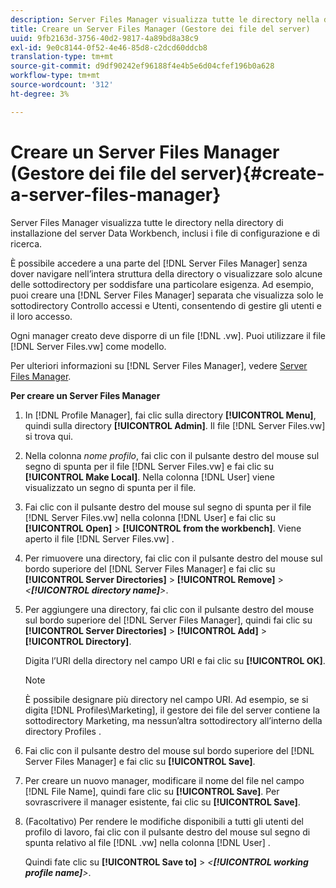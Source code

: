 ```yaml
---
description: Server Files Manager visualizza tutte le directory nella directory di installazione del server Data Workbench, inclusi i file di configurazione e di ricerca.
title: Creare un Server Files Manager (Gestore dei file del server)
uuid: 9fb2163d-3756-40d2-9817-4a89bd8a38c9
exl-id: 9e0c8144-0f52-4e46-85d8-c2dcd60ddcb8
translation-type: tm+mt
source-git-commit: d9df90242ef96188f4e4b5e6d04cfef196b0a628
workflow-type: tm+mt
source-wordcount: '312'
ht-degree: 3%

---
```


# Creare un Server Files Manager (Gestore dei file del server){#create-a-server-files-manager}

Server Files Manager visualizza tutte le directory nella directory di installazione del server Data Workbench, inclusi i file di configurazione e di ricerca.

È possibile accedere a una parte del [!DNL Server Files Manager] senza dover navigare nell’intera struttura della directory o visualizzare solo alcune delle sottodirectory per soddisfare una particolare esigenza. Ad esempio, puoi creare una [!DNL Server Files Manager] separata che visualizza solo le sottodirectory Controllo accessi e Utenti, consentendo di gestire gli utenti e il loro accesso.

Ogni manager creato deve disporre di un file [!DNL .vw]. Puoi utilizzare il file [!DNL Server Files.vw] come modello.

Per ulteriori informazioni su [!DNL Server Files Manager], vedere [Server Files Manager](../../../../home/c-get-started/c-admin-intrf/c-svr-files-mgr.md#concept-73a0808487c8424285ae7302f53bc5f4).

**Per creare un Server Files Manager**

1. In [!DNL Profile Manager], fai clic sulla directory **[!UICONTROL Menu]**, quindi sulla directory **[!UICONTROL Admin]**. Il file [!DNL Server Files.vw] si trova qui.
1. Nella colonna *nome profilo*, fai clic con il pulsante destro del mouse sul segno di spunta per il file [!DNL Server Files.vw] e fai clic su **[!UICONTROL Make Local]**. Nella colonna [!DNL User] viene visualizzato un segno di spunta per il file.
1. Fai clic con il pulsante destro del mouse sul segno di spunta per il file [!DNL Server Files.vw] nella colonna [!DNL User] e fai clic su **[!UICONTROL Open]** > **[!UICONTROL from the workbench]**. Viene aperto il file [!DNL Server Files.vw] .
1. Per rimuovere una directory, fai clic con il pulsante destro del mouse sul bordo superiore del [!DNL Server Files Manager] e fai clic su **[!UICONTROL Server Directories]** > **[!UICONTROL Remove]** > *&lt;**[!UICONTROL directory name]**>*.
1. Per aggiungere una directory, fai clic con il pulsante destro del mouse sul bordo superiore del [!DNL Server Files Manager], quindi fai clic su **[!UICONTROL Server Directories]** > **[!UICONTROL Add]** > **[!UICONTROL Directory]**.

   Digita l’URI della directory nel campo URI e fai clic su **[!UICONTROL OK]**.

   >[!NOTE]
   >
   >È possibile designare più directory nel campo URI. Ad esempio, se si digita [!DNL Profiles\Marketing\], il gestore dei file del server contiene la sottodirectory Marketing, ma nessun’altra sottodirectory all’interno della directory Profiles .

1. Fai clic con il pulsante destro del mouse sul bordo superiore del [!DNL Server Files Manager] e fai clic su **[!UICONTROL Save]**.
1. Per creare un nuovo manager, modificare il nome del file nel campo [!DNL File Name], quindi fare clic su **[!UICONTROL Save]**. Per sovrascrivere il manager esistente, fai clic su **[!UICONTROL Save]**.
1. (Facoltativo) Per rendere le modifiche disponibili a tutti gli utenti del profilo di lavoro, fai clic con il pulsante destro del mouse sul segno di spunta relativo al file [!DNL .vw] nella colonna [!DNL User] .

   Quindi fate clic su **[!UICONTROL Save to]** > *&lt;**[!UICONTROL working profile name]**>*.
